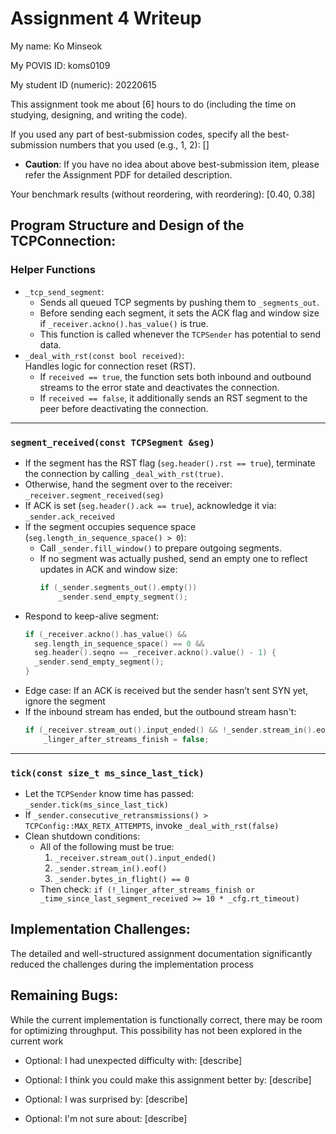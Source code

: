 Assignment 4 Writeup
=============

My name: Ko Minseok

My POVIS ID: koms0109

My student ID (numeric): 20220615

This assignment took me about [6] hours to do (including the time on studying, designing, and writing the code).

If you used any part of best-submission codes, specify all the best-submission numbers that you used (e.g., 1, 2): []

- **Caution**: If you have no idea about above best-submission item, please refer the Assignment PDF for detailed description.

Your benchmark results (without reordering, with reordering): [0.40, 0.38]

## Program Structure and Design of the TCPConnection:
### Helper Functions
- `_tcp_send_segment`:  
  - Sends all queued TCP segments by pushing them to `_segments_out`.  
  - Before sending each segment, it sets the ACK flag and window size if `_receiver.ackno().has_value()` is true.  
  - This function is called whenever the `TCPSender` has potential to send data.
- `_deal_with_rst(const bool received)`:  
  Handles logic for connection reset (RST).  
  - If `received == true`, the function sets both inbound and outbound streams to the error state and deactivates the connection.  
  - If `received == false`, it additionally sends an RST segment to the peer before deactivating the connection.
---
### `segment_received(const TCPSegment &seg)`
- If the segment has the RST flag (`seg.header().rst == true`), terminate the connection by calling `_deal_with_rst(true)`.
- Otherwise, hand the segment over to the receiver: `_receiver.segment_received(seg)`
- If ACK is set (`seg.header().ack == true`), acknowledge it via: `_sender.ack_received`  
- If the segment occupies sequence space (`seg.length_in_sequence_space() > 0`):  
  - Call `_sender.fill_window()` to prepare outgoing segments.  
  - If no segment was actually pushed, send an empty one to reflect updates in ACK and window size:
    ```cpp
    if (_sender.segments_out().empty())
        _sender.send_empty_segment();
    ```
- Respond to keep-alive segment:
    ```cpp
    if (_receiver.ackno().has_value() &&
      seg.length_in_sequence_space() == 0 &&
      seg.header().seqno == _receiver.ackno().value() - 1) {
      _sender.send_empty_segment();
    }
    ```
- Edge case: If an ACK is received but the sender hasn’t sent SYN yet, ignore the segment
- If the inbound stream has ended, but the outbound stream hasn't:
  ```cpp
  if (_receiver.stream_out().input_ended() && !_sender.stream_in().eof())
      _linger_after_streams_finish = false;
  ```
---
### `tick(const size_t ms_since_last_tick)`
- Let the `TCPSender` know time has passed: `_sender.tick(ms_since_last_tick)`
- If `_sender.consecutive_retransmissions() > TCPConfig::MAX_RETX_ATTEMPTS`, invoke `_deal_with_rst(false)`
- Clean shutdown conditions:
  - All of the following must be true:
    1. `_receiver.stream_out().input_ended()`
    2. `_sender.stream_in().eof()`
    3. `_sender.bytes_in_flight() == 0`
  - Then check: `if (!_linger_after_streams_finish or _time_since_last_segment_received >= 10 * _cfg.rt_timeout)`
## Implementation Challenges:
The detailed and well-structured assignment documentation significantly reduced the challenges during the implementation process
## Remaining Bugs:
While the current implementation is functionally correct, there may be room for optimizing throughput. This possibility has not been explored in the current work

- Optional: I had unexpected difficulty with: [describe]

- Optional: I think you could make this assignment better by: [describe]

- Optional: I was surprised by: [describe]

- Optional: I'm not sure about: [describe]
